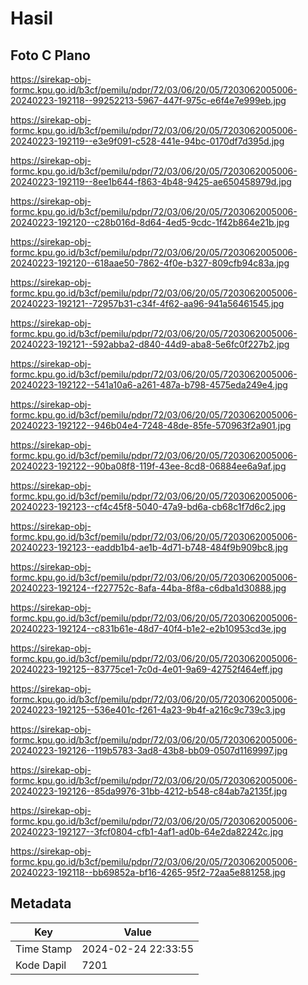 # Hasil

## Foto C Plano

https://sirekap-obj-formc.kpu.go.id/b3cf/pemilu/pdpr/72/03/06/20/05/7203062005006-20240223-192118--99252213-5967-447f-975c-e6f4e7e999eb.jpg

https://sirekap-obj-formc.kpu.go.id/b3cf/pemilu/pdpr/72/03/06/20/05/7203062005006-20240223-192119--e3e9f091-c528-441e-94bc-0170df7d395d.jpg

https://sirekap-obj-formc.kpu.go.id/b3cf/pemilu/pdpr/72/03/06/20/05/7203062005006-20240223-192119--8ee1b644-f863-4b48-9425-ae650458979d.jpg

https://sirekap-obj-formc.kpu.go.id/b3cf/pemilu/pdpr/72/03/06/20/05/7203062005006-20240223-192120--c28b016d-8d64-4ed5-9cdc-1f42b864e21b.jpg

https://sirekap-obj-formc.kpu.go.id/b3cf/pemilu/pdpr/72/03/06/20/05/7203062005006-20240223-192120--618aae50-7862-4f0e-b327-809cfb94c83a.jpg

https://sirekap-obj-formc.kpu.go.id/b3cf/pemilu/pdpr/72/03/06/20/05/7203062005006-20240223-192121--72957b31-c34f-4f62-aa96-941a56461545.jpg

https://sirekap-obj-formc.kpu.go.id/b3cf/pemilu/pdpr/72/03/06/20/05/7203062005006-20240223-192121--592abba2-d840-44d9-aba8-5e6fc0f227b2.jpg

https://sirekap-obj-formc.kpu.go.id/b3cf/pemilu/pdpr/72/03/06/20/05/7203062005006-20240223-192122--541a10a6-a261-487a-b798-4575eda249e4.jpg

https://sirekap-obj-formc.kpu.go.id/b3cf/pemilu/pdpr/72/03/06/20/05/7203062005006-20240223-192122--946b04e4-7248-48de-85fe-570963f2a901.jpg

https://sirekap-obj-formc.kpu.go.id/b3cf/pemilu/pdpr/72/03/06/20/05/7203062005006-20240223-192122--90ba08f8-119f-43ee-8cd8-06884ee6a9af.jpg

https://sirekap-obj-formc.kpu.go.id/b3cf/pemilu/pdpr/72/03/06/20/05/7203062005006-20240223-192123--cf4c45f8-5040-47a9-bd6a-cb68c1f7d6c2.jpg

https://sirekap-obj-formc.kpu.go.id/b3cf/pemilu/pdpr/72/03/06/20/05/7203062005006-20240223-192123--eaddb1b4-ae1b-4d71-b748-484f9b909bc8.jpg

https://sirekap-obj-formc.kpu.go.id/b3cf/pemilu/pdpr/72/03/06/20/05/7203062005006-20240223-192124--f227752c-8afa-44ba-8f8a-c6dba1d30888.jpg

https://sirekap-obj-formc.kpu.go.id/b3cf/pemilu/pdpr/72/03/06/20/05/7203062005006-20240223-192124--c831b61e-48d7-40f4-b1e2-e2b10953cd3e.jpg

https://sirekap-obj-formc.kpu.go.id/b3cf/pemilu/pdpr/72/03/06/20/05/7203062005006-20240223-192125--83775ce1-7c0d-4e01-9a69-42752f464eff.jpg

https://sirekap-obj-formc.kpu.go.id/b3cf/pemilu/pdpr/72/03/06/20/05/7203062005006-20240223-192125--536e401c-f261-4a23-9b4f-a216c9c739c3.jpg

https://sirekap-obj-formc.kpu.go.id/b3cf/pemilu/pdpr/72/03/06/20/05/7203062005006-20240223-192126--119b5783-3ad8-43b8-bb09-0507d1169997.jpg

https://sirekap-obj-formc.kpu.go.id/b3cf/pemilu/pdpr/72/03/06/20/05/7203062005006-20240223-192126--85da9976-31bb-4212-b548-c84ab7a2135f.jpg

https://sirekap-obj-formc.kpu.go.id/b3cf/pemilu/pdpr/72/03/06/20/05/7203062005006-20240223-192127--3fcf0804-cfb1-4af1-ad0b-64e2da82242c.jpg

https://sirekap-obj-formc.kpu.go.id/b3cf/pemilu/pdpr/72/03/06/20/05/7203062005006-20240223-192118--bb69852a-bf16-4265-95f2-72aa5e881258.jpg


## Metadata

| Key        | Value               |
| ---------- | ------------------- |
| Time Stamp | 2024-02-24 22:33:55 |
| Kode Dapil | 7201                |



